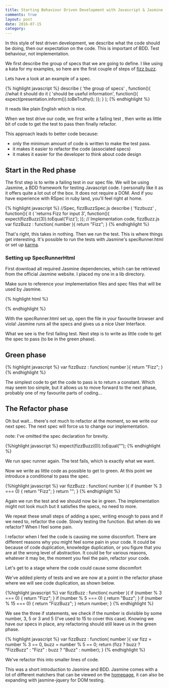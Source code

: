 ```yaml
---
title: Starting Behaviour Driven Development with Javascript & Jasmine
comments: true
layout: post
date: 2016-07-15
category: 
---
```


In this style of test driven development, we describe what the code should be doing, then our expectation on the code. This is important of BDD. Test behaviour, not implementation.

We first describe the group of specs that we are going to define. I like using a kata for my examples, so here are the first couple of steps of [fizz buzz](https://en.wikipedia.org/wiki/Fizz_buzz).

Lets have a look at an example of a spec.

{% highlight javascript %}
describe ( 'the group of specs' , function(){
//what it should do
it ( 'should be useful information', function(){
  expect(presentation.inform()).toBeTruthy();
)};
} );
{% endhighlight %}

It reads like plain English which is nice.

When we test drive our code, we first write a failing test , then write as little bit of code to get the test to pass then finally refactor.

This approach leads to better code because:

- only the minimum amount of code is written to make the test pass.
- it makes it easier to refactor the code (associated specs)
- it makes it easier for the developer to think about code design

## Start in the Red phase

The first step is to write a failing test in our spec file. We will be using Jasmine, a BDD framework for testing Javascript code. I personally like it as it offers quite a lot out of the box. It does not require a DOM. And if you have experience with RSpec in ruby land, you'll feel right at home.

{% highlight javascript %}
//Spec, fizzBuzzSpec.js
describe ( 'fizzbuzz' , function(){
it ( 'returns Fizz for input 3', function(){
  expect(fizzBuzz(3)).toEqual('Fizz');
)};
// Implementation code,  fizzBuzz.js
  var fizzBuzz : function( number ){
    return "Fizz";
}
{% endhighlight %}

That's right, this takes in nothing. Then we run the test. This is where things get interesting. It's possible to run the tests with Jasmine's specRunner.html or set up [karma](https://karma-runner.github.io/1.0/index.html).

### Setting up SpecRunnerHtml

First download all required Jasmine dependencies, which can be retrieved from the official Jasmine website. I placed my one in a lib directory.

Make sure to reference your implementation files and spec files that will be used by Jasmine.

{% highlight html %}
<!DOCTYPE html>
<html>
<head>
<meta charset="utf-8">
<title>Jasmine Spec Runner v2.4.1</title>

<link rel="shortcut icon" type="image/png" href="lib/jasmine-2.4.1/jasmine_favicon.png">
<link rel="stylesheet" href="lib/jasmine-2.4.1/jasmine.css">

<script src="lib/jasmine-2.4.1/jasmine.js"></script>
<script src="lib/jasmine-2.4.1/jasmine-html.js"></script>
<script src="lib/jasmine-2.4.1/boot.js"></script>

<!-- include source files here... -->
<script src="fizzBuzz.js"></script>

<!-- include spec files here... -->
<script src="fizzBuzzSpec.js"></script>
</head>
<body>
</body>
</html>
{% endhighlight %}

With the specRunner.html set up, open the file in your favourite browser and viola! Jasmine runs all the specs and gives us a nice User Interface.

What we see is the first failing test. Next step is to write as little code to get the spec to pass (to be in the green phase).

## Green phase

{% highlight javascript %}
var fizzBuzz : function( number ){
  return "Fizz";
} 
{% endhighlight %}

The simplest code to get the code to pass is to return a constant. Which may seem too simple, but it allows us to move forward to the next phase, probably one of my favourite parts of coding...

## The Refactor phase

Oh but wait... there's not much to refactor at the moment, so we write our next spec.  The next spec will force us to change our implementation.

note: I've omitted the spec declaration for brevity.

{%highlight javascript %}
  expect(fizzBuzz(0)).toEqual("");
{% endhighlight %}

We run spec runner again. The test fails, which is exactly what we want.

Now we write as little code as possible to get to green. At this point we introduce a conditional to pass the spec.

{%highlight javascript %}
var fizzBuzz : function( number ){
  if (number % 3 === 0) {
    return "Fizz";
  }
  return "";
} 
{% endhighlight %}

Again we run the test and we should now be in green. The implementation might not look much but it satisfies the specs, no need to more.

We repeat these small steps of adding a spec, writing enough to pass and if we need to, refactor the code. Slowly testing the function. But when do we refactor? When I feel some pain.

I refactor when I feel the code is causing me some discomfort. 
There are different reasons why you might feel some pain in your code. It could be because of code duplication, knowledge duplication, or you figure that you are at the wrong level of abstraction.
It could be for various reasons, whatever it may be, the moment you feel the pain, refactor your code.

Let's get to a stage where the code could cause some discomfort

We've added plenty of tests and we are now at a point in the refactor phase where we will see code duplication, as shown below.

{%highlight javascript %}
var fizzBuzz : function( number ){
  if (number % 3 === 0) {
    return "Fizz";
  }
  if (number % 5 === 0) {
    return "Buzz";
  }
  if (number % 15 === 0) {
    return "FizzBuzz";
  }
  return number;
} 
{% endhighlight %}

We see the three if statements, we check if the number is divisible by some number, 3, 5 or 3 and 5 (I've used to 15 to cover this case). Knowing we have our specs in place, any refactoring should still leave us in the green phase.

{% highlight javascript %}
var fizzBuzz : function( number ){
  var fizz = number % 3 == 0, buzz = number % 5 == 0;
  return (fizz ? buzz ? "FizzBuzz" : "Fizz" : buzz ? "Buzz" : number);
}
{% endhighlight %}

We've refactor this into smaller lines of code. 

This was a short introduction to Jasmine and BDD.  Jasmine comes with a lot of different matchers that can be viewed on the [homepage](http://jasmine.github.io/2.0/introduction.html), it can also be expanding with jasmine-jquery for DOM testing.
